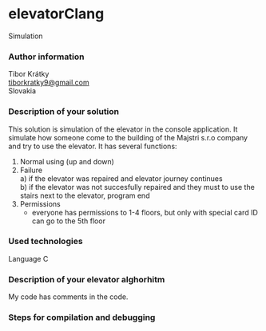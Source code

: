 # elevatorClang
Simulation

### Author information<br />
Tibor Krátky<br />
tiborkratky9@gmail.com<br />
Slovakia<br />


### Description of your solution
This solution is simulation of the elevator in the console application. It simulate how someone come to the building of the Majstri s.r.o company and try to use the elevator. It has several functions:
1. Normal using (up and down)
2. Failure <br />
  a) if the elevator was repaired and elevator journey continues<br />
  b) if the elevator was not succesfully repaired and they must to use the stairs next to the elevator, program end<br />
3. Permissions
    - everyone has permissions to 1-4 floors, but only with special card ID can go to the 5th floor

### Used technologies<br />
Language C

### Description of your elevator alghorhitm
My code has comments in the code.

### Steps for compilation and debugging
